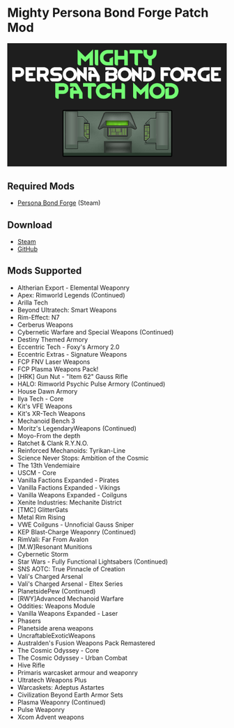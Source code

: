 # Mighty Persona Bond Forge Patch Mod

![](https://github.com/Daria40K/Mighty-Persona-Bond-Forge-Patch-Mod/blob/main/About/preview.png)

## Required Mods
- [Persona Bond Forge](https://steamcommunity.com/workshop/filedetails/?id=2178003816) (Steam)

## Download
- [Steam](https://steamcommunity.com/sharedfiles/filedetails/?id=2802598983)
- [GitHub](https://github.com/Daria40K/Mighty-Persona-Bond-Forge-Patch-Mod/releases)

## Mods Supported
- Altherian Export - Elemental Weaponry
- Apex: Rimworld Legends (Continued)
- Arilla Tech
- Beyond Ultratech: Smart Weapons
- Rim-Effect: N7
- Cerberus Weapons
- Cybernetic Warfare and Special Weapons (Continued)
- Destiny Themed Armory
- Eccentric Tech - Foxy's Armory 2.0
- Eccentric Extras - Signature Weapons
- FCP FNV Laser Weapons
- FCP Plasma Weapons Pack!
- [HRK] Gun Nut - "Item 62" Gauss Rifle
- HALO: Rimworld Psychic Pulse Armory (Continued)
- House Dawn Armory
- Ilya Tech - Core
- Kit's VFE Weapons
- Kit's XR-Tech Weapons
- Mechanoid Bench 3
- Moritz's LegendaryWeapons (Continued)
- Moyo-From the depth
- Ratchet & Clank R.Y.N.O.
- Reinforced Mechanoids: Tyrikan-Line
- Science Never Stops: Ambition of the Cosmic
- The 13th Vendemiaire
- USCM - Core
- Vanilla Factions Expanded - Pirates
- Vanilla Factions Expanded - Vikings
- Vanilla Weapons Expanded - Coilguns
- Xenite Industries: Mechanite District
- [TMC] GlitterGats
- Metal Rim Rising
- VWE Coilguns - Unnoficial Gauss Sniper
- KEP Blast-Charge Weaponry (Continued)
- RimVali: Far From Avalon
- [M.W]Resonant Munitions
- Cybernetic Storm
- Star Wars - Fully Functional Lightsabers (Continued)
- SNS AOTC: True Pinnacle of Creation
- Vali's Charged Arsenal
- Vali's Charged Arsenal - Eltex Series
- PlanetsidePew (Continued)
- [RWY]Advanced Mechanoid Warfare
- Oddities: Weapons Module
- Vanilla Weapons Expanded - Laser
- Phasers
- Planetside arena weapons
- UncraftableExoticWeapons
- Australden's Fusion Weapons Pack Remastered
- The Cosmic Odyssey - Core
- The Cosmic Odyssey - Urban Combat
- Hive Rifle
- Primaris warcasket armour and weaponry
- Ultratech Weapons Plus
- Warcaskets: Adeptus Astartes
- Civilization Beyond Earth Armor Sets
- Plasma Weaponry (Continued)
- Pulse Weaponry
- Xcom Advent weapons